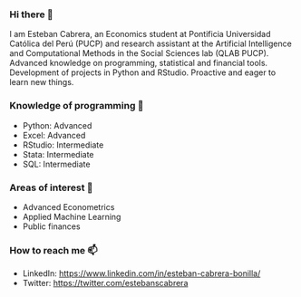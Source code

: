 ### Hi there 👋

I am Esteban Cabrera, an Economics student at Pontificia Universidad Católica del Perú (PUCP) and research assistant at the Artificial Intelligence and Computational Methods in the Social Sciences lab (QLAB PUCP). Advanced knowledge on programming, statistical and financial tools. Development of projects in Python and RStudio. Proactive and eager to learn new things.

### Knowledge of programming 🔭
- Python: Advanced
- Excel: Advanced
- RStudio: Intermediate
- Stata: Intermediate
- SQL: Intermediate

### Areas of interest 💬
- Advanced Econometrics
- Applied Machine Learning
- Public finances

### How to reach me 📫
- LinkedIn: https://www.linkedin.com/in/esteban-cabrera-bonilla/
- Twitter: https://twitter.com/estebanscabrera


